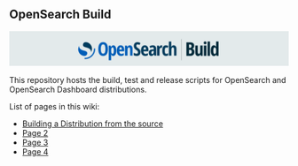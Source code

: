 ## OpenSearch Build

![build_logo](https://raw.githubusercontent.com/opensearch-project/opensearch-build/main/opensearch_build_image.png)

This repository hosts the build, test and release scripts for OpenSearch and OpenSearch Dashboard distributions.

List of pages in this wiki:
- [Building a Distribution from the source](https://github.com/SachinSahu431/opensearch-build/wiki/Building-an-OpenSearch-and-OpenSearch-Dashboards-Distribution)
- [Page 2](https://github.com/SachinSahu431/opensearch-build/wiki/Welcome-to-Page-2)
- [Page 3](./Page-3)
- [Page 4](Page-4)
